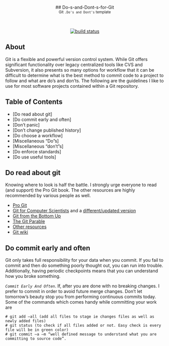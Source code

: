 

<p align="center">
## Do-s-and-Dont-s-for-Git
    <br>
    <small>Git <code>.Do's and Dont's</code> template</small>
</p>
<br>
<p align="center">
    <a href="https://travis-ci.org/dvcs/gitignore"><img src="https://img.shields.io/travis/dvcs/gitignore.svg?longCache=true&style=flat-square" alt="build status"></a>
</p>


## About

Git is a flexible and powerful version control system. While Git offers significant functionality over legacy centralized tools like CVS and Subversion, it also presents so many options for workflow that it can be difficult to determine what is the best method to commit code to a project to follow and what are do’s and don’ts. 
The following are the guidelines I like to use for most software projects contained within a Git repository. 


## Table of Contents

- [Do read about git]
- [Do commit early and often]
- [Don’t panic]
- [Don’t change published history]
- [Do choose a workflow]
- [Miscellaneous “Do”s]
- [Miscellaneous “don’t”s]
- [Do enforce standards]
- [Do use useful tools]



## Do read about git
Knowing where to look is half the battle. I strongly urge everyone to read (and support) the Pro Git book. The other resources are highly recommended by various people as well.

- [Pro Git]( http://git-scm.com/book/)
- [Git for Computer Scientists](http://eagain.net/articles/git-for-computer-scientists/) and a [different/updated version](http://sitaramc.github.com/gcs/)
- [Git from the Bottom Up](https://jwiegley.github.io/git-from-the-bottom-up/)
- [The Git Parable](http://tom.preston-werner.com/2009/05/19/the-git-parable.html)
- [Other resources](http://git-scm.com/documentation)
- [Git wiki](http://git.wiki.kernel.org/)


## Do commit early and often
Git only takes full responsibility for your data when you commit. 
If you fail to commit and then do something poorly thought out, you can run into trouble. 
Additionally, having periodic checkpoints means that you can understand how you broke something.


_`Commit Early And Often`_. If, after you are done with no breaking changes. 
I prefer to commit in order to avoid future merge changes. Don’t let tomorrow’s beauty stop you from performing continuous commits today.
Some of the commands which comes handy while committing your work are 



```
# git add –all (add all files to stage ie changes files as well as newly added files)
# git status (to check if all files added or not. Easy check is every file will be in green color)
# git commit –a –m “well defined message to understand what you are committing to source code”.

